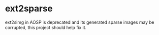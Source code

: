 # ext2sparse
ext2simg in AOSP is deprecated and its generated sparse images may be corrupted, this project should help fix it.
